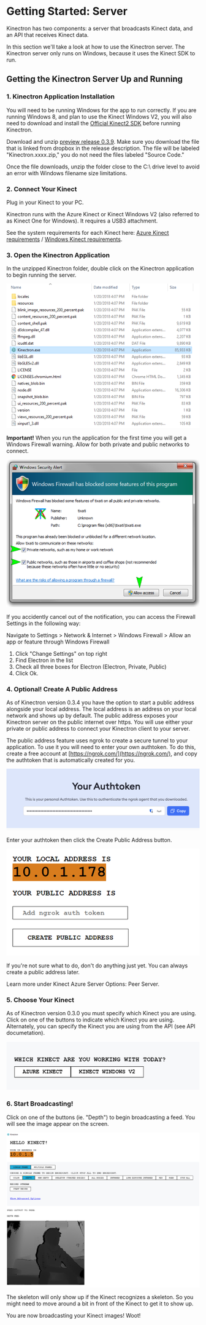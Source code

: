 # Getting Started: Server

Kinectron has two components: a server that broadcasts Kinect data, and an API that receives Kinect data.

In this section we'll take a look at how to use the Kinectron server. The Kinectron server only runs on Windows, because it uses the Kinect SDK to run.

## Getting the Kinectron Server Up and Running

### 1. Kinectron Application Installation

You will need to be running Windows for the app to run correctly. If you are running Windows 8, and plan to use the Kinect Windows V2, you will also need to download and install the [Official Kinect2 SDK](https://www.microsoft.com/en-us/download/details.aspx?id=44561) before running Kinectron.

Download and unzip [preview release 0.3.9](https://github.com/kinectron/kinectron/releases/tag/0.3.9). Make sure you download the file that is linked from dropbox in the release description. The file will be labeled "Kinectron.xxxx.zip," you do not need the files labeled "Source Code."

Once the file downloads, unzip the folder close to the C:\ drive level to avoid an error with Windows filename size limitations.

### 2. Connect Your Kinect

Plug in your Kinect to your PC.

Kinectron runs with the Azure Kinect or Kinect Windows V2 (also referred to as Kinect One for Windows). It requires a USB3 attachment.

See the system requirements for each Kinect here: [Azure Kinect requirements](https://docs.microsoft.com/en-us/azure/kinect-dk/system-requirements) / [Windows Kinect requirements](https://support.xbox.com/en-US/xbox-on-windows/accessories/kinect-for-windows-v2-setup#e19e6aa4849b439590c3a7a8741933a9).

### 3. Open the Kinectron Application

In the unzipped Kinectron folder, double click on the Kinectron application to begin running the server.

![Screenshot](../assets/images/server/kinectronapp.png)

**Important!** When you run the application for the first time you will get a Windows Firewall warning. Allow for both private and public networks to connect.

![Screenshot](../assets/images/server/winwarning.png)

If you accidently cancel out of the notification, you can access the Firewall Settings in the following way:

Navigate to Settings > Network & Internet > Windows Firewall > Allow an app or feature through Windows Firewall

1. Click "Change Settings" on top right
2. Find Electron in the list
3. Check all three boxes for Electron (Electron, Private, Public)
4. Click Ok.

### 4. Optional! Create A Public Address

As of Kinectron version 0.3.4 you have the option to start a public address alongside your local address. The local address is an address on your local network and shows up by default. The public address exposes your Kinectron server on the public internet over https. You will use either your private or public address to connect your Kinectron client to your server.

The public address feature uses ngrok to create a secure tunnel to your application. To use it you will need to enter your own authtoken. To do this, create a free account at [https://ngrok.com/](https://ngrok.com/), and copy the authtoken that is automatically created for you.

![Screenshot](../assets/images/server/ngrok-authtoken.png)

Enter your authtoken then click the Create Public Address button.

![Screenshot](../assets/images/server/publicaddress-authtoken.png)

If you're not sure what to do, don't do anything just yet. You can always create a public address later.

Learn more under Kinect Azure Server Options: Peer Server. 

### 5. Choose Your Kinect

As of Kinectron version 0.3.0 you must specify which Kinect you are using. Click on one of the buttons to indicate which Kinect you are using. Alternately, you can specify the Kinect you are using from the API (see API documetation).

![Screenshot](../assets/images/server/choosekinect.png)

### 6. Start Broadcasting!

Click on one of the buttons (ie. "Depth") to begin broadcasting a feed. You will see the image appear on the screen.

![Screenshot](../assets/images/server/broadcast.png)

The skeleton will only show up if the Kinect recognizes a skeleton. So you might need to move around a bit in front of the Kinect to get it to show up.

You are now broadcasting your Kinect images! Woot!
